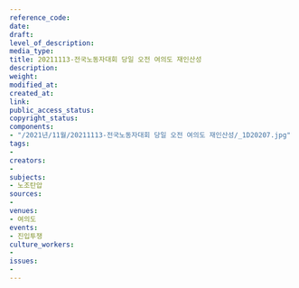 ```yaml
---
reference_code: 
date: 
draft: 
level_of_description: 
media_type: 
title: 20211113-전국노동자대회 당일 오전 여의도 재인산성
description: 
weight: 
modified_at: 
created_at: 
link: 
public_access_status: 
copyright_status: 
components:
- "/2021년/11월/20211113-전국노동자대회 당일 오전 여의도 재인산성/_1D20207.jpg"
tags:
- 
creators:
- 
subjects:
- 노조탄압
sources:
- 
venues:
- 여의도
events:
- 진입투쟁
culture_workers:
- 
issues:
- 
---
```

